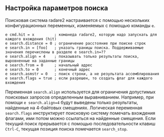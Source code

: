 ## Настройка параметров поиска

Поисковая система radare2 настраивается с помощью нескольких конфигурационных переменных, изменяемых с помощью команды `e`.
```
e cmd.hit = x         ; команеда radare2, которую надо запускать для каждого вхождения (hit)
e search.distance = 0 ; ограничение расстояние при поиске строк
e search.in = [foo]   ; указать границы поиска. Поддерживаемые значения перечислены в разделе e search.in=??
e search.align = 4    ; показывать только результаты поиска, выровненные на заданные границы
e search.from = 0     ; начальный адрес
e search.to = 0       ; конечный адрес
e search.asmstr = 0   ; поиск строки, а не результата ассемблирования
e search.flags = true ; если разрешен, то создать флаг для каждого вхождения
```
Переменная `search.align` используется для ограничения допустимых поисковых запросов определенным выравниванием. Например, при помощи `e search.align=4` будут выведены только результаты, найденные на 4-байтовых смещениях. Логическая переменная `search.flags` инструктирует поисковую систему помечать вхождения флагами, ими потом можно ссылаться на найденные смещения. Если текущий поиск прерывается с помощью последовательности клавиш `Ctrl-C`, текущая позиция поиска помечается `search_stop`.
